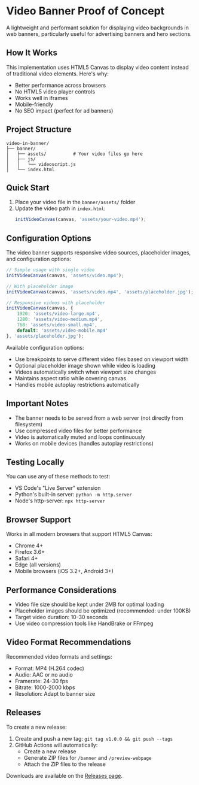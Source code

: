 # Video Banner Proof of Concept

A lightweight and performant solution for displaying video backgrounds in web banners, particularly useful for advertising banners and hero sections.

## How It Works

This implementation uses HTML5 Canvas to display video content instead of traditional video elements. Here's why:

- Better performance across browsers
- No HTML5 video player controls
- Works well in iframes
- Mobile-friendly
- No SEO impact (perfect for ad banners)

## Project Structure

```
video-in-banner/
├── banner/
│   ├── assets/          # Your video files go here
│   ├── js/
│   │   └── videoscript.js
│   └── index.html
```

## Quick Start

1. Place your video file in the `banner/assets/` folder
2. Update the video path in `index.html`:
   ```javascript
   initVideoCanvas(canvas, 'assets/your-video.mp4');
   ```

## Configuration Options

The video banner supports responsive video sources, placeholder images, and configuration options:

```javascript
// Simple usage with single video
initVideoCanvas(canvas, 'assets/video.mp4');

// With placeholder image
initVideoCanvas(canvas, 'assets/video.mp4', 'assets/placeholder.jpg');

// Responsive videos with placeholder
initVideoCanvas(canvas, {
    1920: 'assets/video-large.mp4',
    1280: 'assets/video-medium.mp4',
    768: 'assets/video-small.mp4',
    default: 'assets/video-mobile.mp4'
}, 'assets/placeholder.jpg');
```

Available configuration options:
- Use breakpoints to serve different video files based on viewport width
- Optional placeholder image shown while video is loading
- Videos automatically switch when viewport size changes
- Maintains aspect ratio while covering canvas
- Handles mobile autoplay restrictions automatically

## Important Notes

- The banner needs to be served from a web server (not directly from filesystem)
- Use compressed video files for better performance
- Video is automatically muted and loops continuously
- Works on mobile devices (handles autoplay restrictions)

## Testing Locally

You can use any of these methods to test:
- VS Code's "Live Server" extension
- Python's built-in server: `python -m http.server`
- Node's http-server: `npx http-server`

## Browser Support

Works in all modern browsers that support HTML5 Canvas:
- Chrome 4+
- Firefox 3.6+
- Safari 4+
- Edge (all versions)
- Mobile browsers (iOS 3.2+, Android 3+)

## Performance Considerations

- Video file size should be kept under 2MB for optimal loading
- Placeholder images should be optimized (recommended: under 100KB)
- Target video duration: 10-30 seconds
- Use video compression tools like HandBrake or FFmpeg

## Video Format Recommendations

Recommended video formats and settings:
- Format: MP4 (H.264 codec)
- Audio: AAC or no audio
- Framerate: 24-30 fps
- Bitrate: 1000-2000 kbps
- Resolution: Adapt to banner size

## Releases

To create a new release:
1. Create and push a new tag: `git tag v1.0.0 && git push --tags`
2. GitHub Actions will automatically:
   - Create a new release
   - Generate ZIP files for `/banner` and `/preview-webpage`
   - Attach the ZIP files to the release

Downloads are available on the [Releases page](../../releases).
